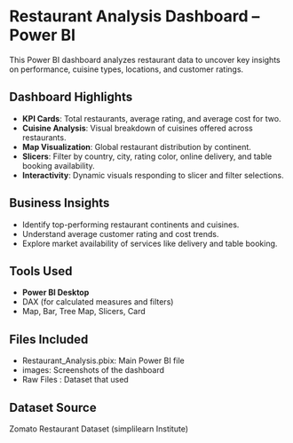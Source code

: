 # Restaurant Analysis Dashboard – Power BI

This Power BI dashboard analyzes restaurant data to uncover key insights on performance, cuisine types, locations, and customer ratings.

## Dashboard Highlights

- **KPI Cards**: Total restaurants, average rating, and average cost for two.
- **Cuisine Analysis**: Visual breakdown of cuisines offered across restaurants.
- **Map Visualization**: Global restaurant distribution by continent.
- **Slicers**: Filter by country, city, rating color, online delivery, and table booking availability.
- **Interactivity**: Dynamic visuals responding to slicer and filter selections.

## Business Insights

- Identify top-performing restaurant continents and cuisines.
- Understand average customer rating and cost trends.
- Explore market availability of services like delivery and table booking.

## Tools Used

- **Power BI Desktop**
- DAX (for calculated measures and filters)
- Map, Bar, Tree Map, Slicers, Card

## Files Included

- Restaurant_Analysis.pbix: Main Power BI file
- images: Screenshots of the dashboard
- Raw Files : Dataset that used
  
## Dataset Source

Zomato Restaurant Dataset (simplilearn Institute)
